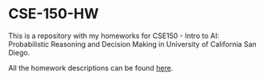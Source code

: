 # CSE-150-HW

This is a repository with my homeworks for CSE150 - Intro to AI: Probabilistic Reasoning and Decision Making in University of California San Diego.

All the homework descriptions can be found [here](https://sites.google.com/eng.ucsd.edu/cse-150-fall-2018/schedule-and-assignments?authuser=0).
